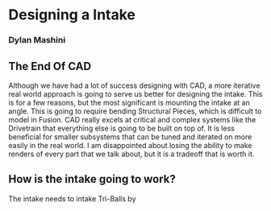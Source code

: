 # Designing a Intake
### Dylan Mashini

## The End Of CAD

Although we have had a lot of success designing with CAD, a more iterative real world approach is going to serve us better for designing the intake. This is for a few reasons, but the most significant is mounting the intake at an angle. This is going to require bending Structural Pieces, which is difficult to model in Fusion. CAD really excels at critical and complex systems like the Drivetrain that everything else is going to be built on top of. It is less beneficial for smaller subsystems that can be tuned and iterated on more easily in the real world. I am disappointed about losing the ability to make renders of every part that we talk about, but it is a tradeoff that is worth it. 

## How is the intake going to work?

The intake needs to intake Tri-Balls by 